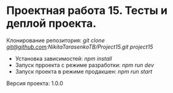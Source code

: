 # Проектная работа 15. Тесты и деплой проекта.

Клонирование репозитория: *git clone git@github.com:NikitaTarasenkoTB/Project15.git project15* 

+ Установка зависимостей: *npm install*
+ Запуск прроекта с режиме разработки: *npm run dev*
+ Запуск проекта в режиме продакшен: *npm run start*

Версия проекта: 1.0.0
